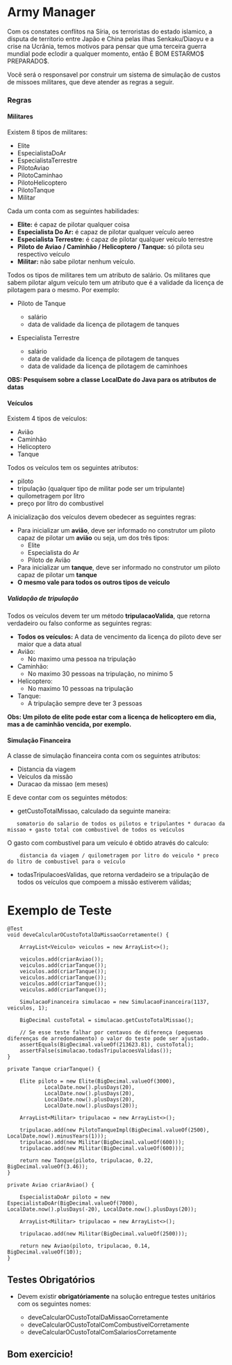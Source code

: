 # Army Manager

Com os constates conflitos na Síria, os terroristas do estado islamico, a disputa de territorio entre Japão e China pelas ilhas Senkaku/Diaoyu 
e a crise na Ucrânia, temos motivos para pensar que uma terceira guerra mundial pode eclodir a qualquer momento, então É BOM ESTARMO$ PREPARADO$.

Você será o responsavel por construir um sistema de simulação de custos de missoes militares, que deve atender as regras a seguir.

### Regras

#### Militares

Existem 8 tipos de militares:
- Elite
- EspecialistaDoAr
- EspecialistaTerrestre
- PilotoAviao
- PilotoCaminhao
- PilotoHelicoptero
- PilotoTanque
- Militar

Cada um conta com as seguintes habilidades:
- **Elite:** é capaz de pilotar qualquer coisa
- **Especialista Do Ar:** é capaz de pilotar qualquer veículo aereo
- **Especialista Terrestre:** é capaz de pilotar qualquer veículo terrestre
- **Piloto de Aviao / Caminhão / Helicoptero / Tanque:** só pilota seu respectivo veículo
- **Militar:** não sabe pilotar nenhum veículo.

Todos os tipos de militares tem um atributo de salário. Os militares que sabem pilotar algum veículo tem um atributo que é a validade da licença de pilotagem para o mesmo. Por exemplo:

- Piloto de Tanque
    - salário
    - data de validade da licença de pilotagem de tanques
    
- Especialista Terrestre
    - salário
    - data de validade da licença de pilotagem de tanques
    - data de validade da licença de pilotagem de caminhoes
    
**OBS: Pesquisem sobre a classe LocalDate do Java para os atributos de datas**

#### Veículos

Existem 4 tipos de veículos:
- Avião
- Caminhão
- Helicoptero
- Tanque

Todos os veículos tem os seguintes atributos:
- piloto
- tripulação (qualquer tipo de militar pode ser um tripulante)
- quilometragem por litro
- preço por litro do combustivel

A inicialização dos veículos devem obedecer as seguintes regras:
- Para inicializar um **avião**, deve ser informado no construtor um piloto capaz de pilotar um **avião** ou seja, um dos três tipos:
    - Elite
    - Especialista do Ar
    - Piloto de Avião
- Para inicializar um **tanque**, deve ser informado no construtor um piloto capaz de pilotar um **tanque**
- **O mesmo vale para todos os outros tipos de veículo**

##### Validação de tripulação

Todos os veículos devem ter um método **tripulacaoValida**, que retorna verdadeiro ou falso conforme as seguintes regras:
- **Todos os veículos:** A data de vencimento da licença do piloto deve ser maior que a data atual
- Avião:
    - No maximo uma pessoa na tripulação
- Caminhão:
    - No maximo 30 pessoas na tripulação, no minimo 5
- Helicoptero:
    - No maximo 10 pessoas na tripulação
- Tanque:
    - A tripulação sempre deve ter 3 pessoas

**Obs: Um piloto de elite pode estar com a licença de helicoptero em dia, mas a de caminhão vencida, por exemplo.**

#### Simulação Financeira

A classe de simulação financeira conta com os seguintes atributos:

- Distancia da viagem
- Veiculos da missão
- Duracao da missao (em meses)

E deve contar com os seguintes métodos:

- getCustoTotalMissao, calculado da seguinte maneira:

```
   somatorio do salario de todos os pilotos e tripulantes * duracao da missao + gasto total com combustivel de todos os veículos
```

O gasto com combustivel para um veículo é obtido através do calculo:

```
    distancia da viagem / quilometragem por litro do veiculo * preco do litro de combustivel para o veículo
```


- todasTripulacoesValidas, que retorna verdadeiro se a tripulação de todos os veículos que compoem a missão estiverem válidas;

# Exemplo de Teste

````
@Test
void deveCalcularOCustoTotalDaMissaoCorretamente() {

    ArrayList<Veiculo> veiculos = new ArrayList<>();

    veiculos.add(criarAviao());
    veiculos.add(criarTanque());
    veiculos.add(criarTanque());
    veiculos.add(criarTanque());
    veiculos.add(criarTanque());
    veiculos.add(criarTanque());

    SimulacaoFinanceira simulacao = new SimulacaoFinanceira(1137, veiculos, 1);

    BigDecimal custoTotal = simulacao.getCustoTotalMissao();

    // Se esse teste falhar por centavos de diferença (pequenas diferenças de arredondamento) o valor do teste pode ser ajustado.
    assertEquals(BigDecimal.valueOf(213623.81), custoTotal);
    assertFalse(simulacao.todasTripulacoesValidas());
}

private Tanque criarTanque() {

    Elite piloto = new Elite(BigDecimal.valueOf(3000),
            LocalDate.now().plusDays(20),
            LocalDate.now().plusDays(20),
            LocalDate.now().plusDays(20),
            LocalDate.now().plusDays(20));

    ArrayList<Militar> tripulacao = new ArrayList<>();

    tripulacao.add(new PilotoTanqueImpl(BigDecimal.valueOf(2500), LocalDate.now().minusYears(1)));
    tripulacao.add(new Militar(BigDecimal.valueOf(600)));
    tripulacao.add(new Militar(BigDecimal.valueOf(600)));

    return new Tanque(piloto, tripulacao, 0.22, BigDecimal.valueOf(3.46));
}

private Aviao criarAviao() {

    EspecialistaDoAr piloto = new EspecialistaDoAr(BigDecimal.valueOf(7000), LocalDate.now().plusDays(-20), LocalDate.now().plusDays(20));

    ArrayList<Militar> tripulacao = new ArrayList<>();

    tripulacao.add(new Militar(BigDecimal.valueOf(2500)));

    return new Aviao(piloto, tripulacao, 0.14, BigDecimal.valueOf(10));
}
````

## Testes Obrigatórios

* Devem existir **obrigatóriamente** na solução entregue testes unitários com os seguintes nomes:

    - deveCalcularOCustoTotalDaMissaoCorretamente
    - deveCalcularOCustoTotalComCombustivelCorretamente
    - deveCalcularOCustoTotalComSalariosCorretamente

## Bom exercicio!